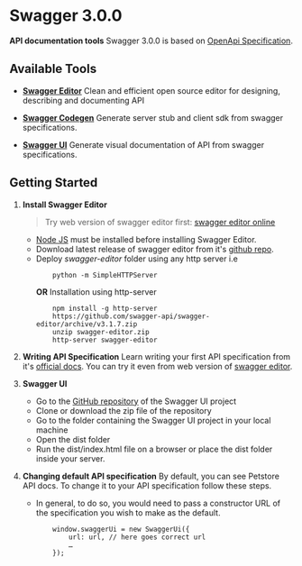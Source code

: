 # Swagger 3.0.0
__API documentation tools__
Swagger 3.0.0 is based on [OpenApi Specification](https://swagger.io/docs/specification/about/).

## Available Tools
  - [__Swagger Editor__](https://swagger.io/swagger-editor/)
     Clean and efficient open source editor for designing, describing and documenting API

  - [__Swagger Codegen__](https://swagger.io/swagger-codegen/)
    Generate server stub and client sdk from swagger specifications.
  - [__Swagger UI__](https://swagger.io/swagger-ui/)
    Generate visual documentation of API from swagger specifications.

## Getting Started
1. __Install Swagger Editor__
    > Try web version of swagger editor first: [swagger editor online](http://editor.swagger.io/)
    
   *  [Node JS](https://nodejs.org/en/) must be installed before installing Swagger Editor.
   *  Download latest release of swagger editor from it's [github repo](https://github.com/swagger-api/swagger-editor/releases).
   *  Deploy _swagger-editor_ folder using any http server i.e 
        ```shell
            python -m SimpleHTTPServer
        ```
        __OR__
        Installation using http-server
        ```shell
            npm install -g http-server
            https://github.com/swagger-api/swagger-editor/archive/v3.1.7.zip
            unzip swagger-editor.zip
            http-server swagger-editor
        ```
    
2. __Writing API Specification__
    Learn writing your first API specification from it's [official docs](https://swagger.io/docs/specification/basic-structure/).
    You can try it even from web version of [swagger editor](http://editor.swagger.io/).
    
3.  __Swagger UI__
    * Go to the [GitHub repository](https://github.com/swagger-api/swagger-ui) of the Swagger UI project
    * Clone or download the zip file of the repository
    * Go to the folder containing the Swagger UI project in your local machine
    * Open the dist folder
    * Run the dist/index.html file on a browser or place the dist folder inside your server.

4. __Changing default API specification__
By default, you can see Petstore API docs. To change it to your API specification follow these steps.
    * In general, to do so, you would need to pass a constructor URL of the specification you wish to make as the default.
        ```JS
            window.swaggerUi = new SwaggerUi({
                url: url, // here goes correct url
                …
            });
        ```
